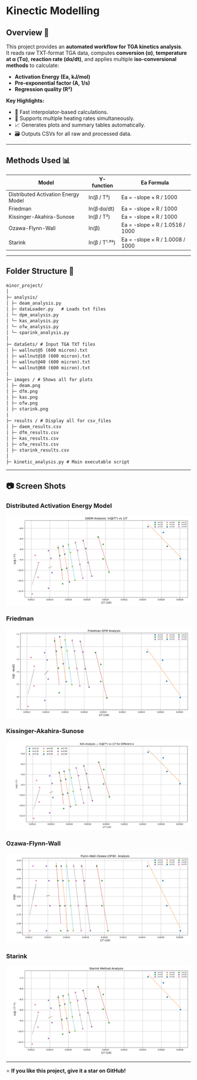 # Kinectic Modelling

## Overview 📝

This project provides an **automated workflow for TGA kinetics analysis**.  
It reads raw TXT-format TGA data, computes **conversion (α)**, **temperature at α (Tα)**, **reaction rate (dα/dt)**, and applies multiple **iso-conversional methods** to calculate:

- **Activation Energy (Ea, kJ/mol)**
- **Pre-exponential factor (A, 1/s)**
- **Regression quality (R²)**

**Key Highlights:**
- 🚀 Fast interpolator-based calculations.
- 🔄 Supports multiple heating rates simultaneously.
- 📈 Generates plots and summary tables automatically.
- 🗃️ Outputs CSVs for all raw and processed data.

---


##  Methods Used 📊

| Model                                 | Y-function            | Ea Formula                              |
|---------------------------------------|-----------------------|-----------------------------------------|
| Distributed Activation Energy Model   | ln(β / T²)            | Ea = -slope × R / 1000                  |
|  Friedman                             | ln(β·dα/dt)           | Ea = -slope × R / 1000                  |
| Kissinger-Akahira-Sunose              | ln(β / T²)            | Ea = -slope × R / 1000                  |
|  Ozawa-Flynn-Wall                     | ln(β)                 | Ea = -slope × R / 1.0516 / 1000         |
| Starink                               | ln(β / T¹·⁹²)         | Ea = -slope × R / 1.0008 / 1000         |

---

## Folder Structure 📁

```
minor_project/
│
├─ analysis/
│ ├─ deam_analysis.py  
│ ├─ dataLoader.py   # Loads txt files
│ └─ dpm_analysis.py  
│ └─ kas_analysis.py 
│ └─ ofw_analysis.py  
│ └─ sparink_analysis.py  
│
├─ dataSets/ # Input TGA TXT files
│ ├─ wallnut@5 (600 micron).txt
│ ├─ wallnut@10 (600 micron).txt
│ ├─ wallnut@40 (600 micron).txt
│ └─ wallnut@60 (600 micron).txt
│
├─ images / # Shows all for plots
│ ├─ deam.png
│ ├─ dfm.png
│ ├─ kas.png
│ ├─ ofw.png
│ ├─ starink.png
|
├─ results / # Display all for csv_files
│ ├─ daem_results.csv
│ ├─ dfm_results.csv
│ ├─ kas_results.csv
│ ├─ ofw_results.csv
│ ├─ starink_results.csv
│
├─ kinetic_analysis.py # Main executable script
```

---

## 📷 Screen Shots

### Distributed Activation Energy Model
![DAEM](./images/daem.png)

### Friedman
![DFM](./images/dfm.png)

### Kissinger-Akahira-Sunose
![KAS](./images/kas.png)

### Ozawa-Flynn-Wall
![OFW](./images/ofw.png)

###  Starink
![ Starink](./images/starink.png)

---

⭐ **If you like this project, give it a star on GitHub!**

